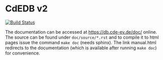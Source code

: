 # CdEDB v2

[![Build Status](http://cde-ev.de:21160/api/badges/cdedb/cdedb2/status.svg)](http://cde-ev.de:21160/cdedb/cdedb2)

The documentation can be accessed at https://db.cde-ev.de/doc/ online.
The source can be found under `doc/source/*.rst`
and to compile it to html pages issue the command `make doc` (needs sphinx).
The link manual.html redirects to the documentation
(which is available after running `make doc`) for convenience.
